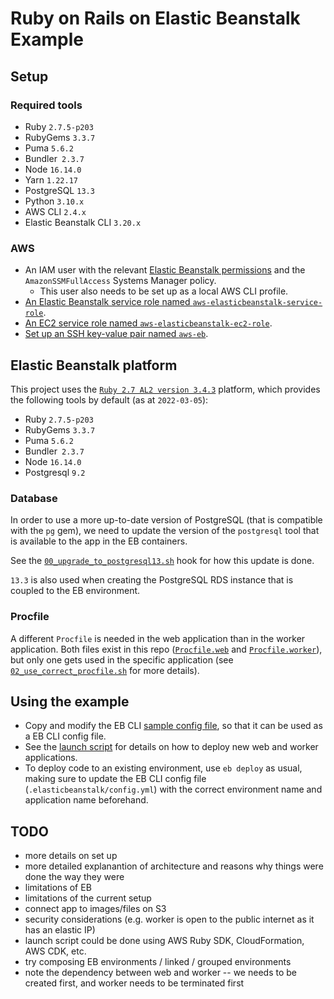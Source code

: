 # Ruby on Rails on Elastic Beanstalk Example

## Setup

### Required tools

- Ruby `2.7.5-p203`
- RubyGems `3.3.7`
- Puma `5.6.2`
- Bundler` 2.3.7`
- Node `16.14.0`
- Yarn `1.22.17`
- PostgreSQL `13.3`
- Python `3.10.x`
- AWS CLI `2.4.x`
- Elastic Beanstalk CLI `3.20.x`

### AWS

- An IAM user with the relevant [Elastic Beanstalk permissions](https://docs.aws.amazon.com/elasticbeanstalk/latest/dg/AWSHowTo.iam.managed-policies.html) and the `AmazonSSMFullAccess` Systems Manager policy.
  - This user also needs to be set up as a local AWS CLI profile.
- [An Elastic Beanstalk service role named `aws-elasticbeanstalk-service-role`](https://docs.aws.amazon.com/elasticbeanstalk/latest/dg/iam-servicerole.html).
- [An EC2 service role named `aws-elasticbeanstalk-ec2-role`](https://docs.aws.amazon.com/elasticbeanstalk/latest/dg/iam-instanceprofile.html).
- [Set up an SSH key-value pair named `aws-eb`](https://docs.aws.amazon.com/elasticbeanstalk/latest/dg/eb3-ssh.html).

## Elastic Beanstalk platform

This project uses the [`Ruby 2.7 AL2 version 3.4.3`](https://docs.aws.amazon.com/elasticbeanstalk/latest/platforms/platform-history-ruby.html) platform, which provides the following tools by default (as at `2022-03-05`):

- Ruby `2.7.5-p203`
- RubyGems `3.3.7`
- Puma `5.6.2`
- Bundler` 2.3.7`
- Node `16.14.0`
- Postgresql `9.2`

### Database

In order to use a more up-to-date version of PostgreSQL (that is compatible with the `pg` gem), we need to update the version of the `postgresql` tool that is available to the app in the EB containers.

See the [`00_upgrade_to_postgresql13.sh`](.platform/hooks/prebuild/00_upgrade_to_postgresql13.sh) hook for how this update is done.

`13.3` is also used when creating the PostgreSQL RDS instance that is coupled to the EB environment.

### Procfile

A different `Procfile` is needed in the web application than in the worker application. Both files exist in this repo ([`Procfile.web`](Procfile.web) and [`Procfile.worker`](Procfile.worker)), but only one gets used in the specific application (see [`02_use_correct_procfile.sh`](.platform/hooks/prebuild/02_use_correct_procfile.sh) for more details).

## Using the example

- Copy and modify the EB CLI [sample config file](.elasticbeanstalk/config.sample.yml), so that it can be used as a EB CLI config file.
- See the [launch script](scripts/launch.rb) for details on how to deploy new web and worker applications.
- To deploy code to an existing environment, use `eb deploy` as usual, making sure to update the EB CLI config file (`.elasticbeanstalk/config.yml`) with the correct environment name and application name beforehand.

## TODO

- more details on set up
- more detailed explanantion of architecture and reasons why things were done the way they were
- limitations of EB
- limitations of the current setup
- connect app to images/files on S3
- security considerations (e.g. worker is open to the public internet as it has an elastic IP)
- launch script could be done using AWS Ruby SDK, CloudFormation, AWS CDK, etc.
- try composing EB environments / linked / grouped environments
- note the dependency between web and worker -- we needs to be created first, and worker needs to be terminated first
